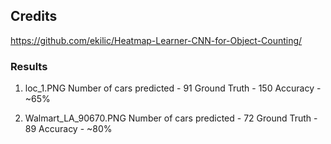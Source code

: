 ## Credits
https://github.com/ekilic/Heatmap-Learner-CNN-for-Object-Counting/


### Results
1. loc_1.PNG
	Number of cars predicted - 91
	Ground Truth - 150
	Accuracy - ~65%


2. Walmart_LA_90670.PNG
	Number of cars predicted - 72
	Ground Truth - 89
	Accuracy - ~80%
